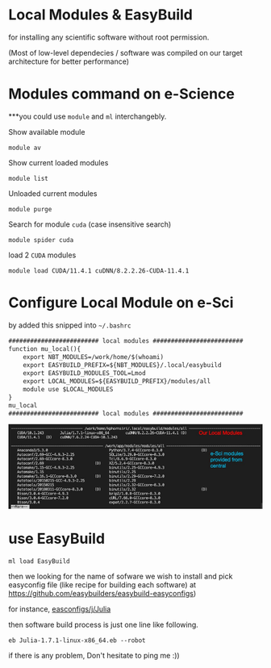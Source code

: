 # Local Modules & EasyBuild

for installing any scientific software without root permission.

(Most of low-level dependecies / software was compiled on our target architecture for better performance)

# Modules command on e-Science
***you could use `module` and `ml` interchangebly.


Show available module

```
module av
```

Show current loaded modules
```
module list
```

Unloaded current modules

```
module purge
```

Search for module `cuda` (case insensitive search)
```
module spider cuda
```

load 2 `CUDA` modules

```
module load CUDA/11.4.1 cuDNN/8.2.2.26-CUDA-11.4.1
```


# Configure Local Module on e-Sci

by added this snipped into `~/.bashrc`

```
######################### local modules #########################
function mu_local(){
    export NBT_MODULES=/work/home/$(whoami)
    export EASYBUILD_PREFIX=${NBT_MODULES}/.local/easybuild
    export EASYBUILD_MODULES_TOOL=Lmod
    export LOCAL_MODULES=${EASYBUILD_PREFIX}/modules/all
    module use $LOCAL_MODULES
}
mu_local
######################### local modules #########################
```

![Alt text](/misc/images/local_modules.jpg "Local Modules")

# use EasyBuild

```
ml load EasyBuild
```

then we looking for the name of sofware we wish to install and pick easyconfig file (like recipe for building each software) at https://github.com/easybuilders/easybuild-easyconfigs)

for instance, [easconfigs/j/Julia](https://github.com/easybuilders/easybuild-easyconfigs/tree/develop/easybuild/easyconfigs/j/Julia)

then software build process is just one line like following.

```
eb Julia-1.7.1-linux-x86_64.eb --robot
```

if there is any problem, Don't hesitate to ping me :)) 
